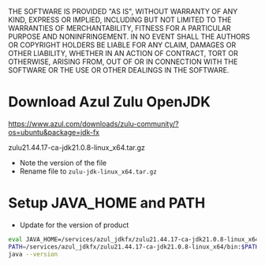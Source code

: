 THE SOFTWARE IS PROVIDED "AS IS", WITHOUT WARRANTY OF ANY KIND, EXPRESS OR IMPLIED, INCLUDING BUT NOT LIMITED TO THE WARRANTIES OF MERCHANTABILITY, FITNESS FOR A PARTICULAR PURPOSE AND NONINFRINGEMENT. IN NO EVENT SHALL THE AUTHORS OR COPYRIGHT HOLDERS BE LIABLE FOR ANY CLAIM, DAMAGES OR OTHER LIABILITY, WHETHER IN AN ACTION OF CONTRACT, TORT OR OTHERWISE, ARISING FROM, OUT OF OR IN CONNECTION WITH THE SOFTWARE OR THE USE OR OTHER DEALINGS IN THE SOFTWARE.

# Download Azul Zulu OpenJDK

https://www.azul.com/downloads/zulu-community/?os=ubuntu&package=jdk-fx

zulu21.44.17-ca-jdk21.0.8-linux_x64.tar.gz

- Note the version of the file
- Rename file to `zulu-jdk-linux_x64.tar.gz`

# Setup JAVA_HOME and PATH

- Update for the version of product

```bash linenums="1"
eval JAVA_HOME=/services/azul_jdkfx/zulu21.44.17-ca-jdk21.0.8-linux_x64
PATH=/services/azul_jdkfx/zulu21.44.17-ca-jdk21.0.8-linux_x64/bin:$PATH
java --version
```

